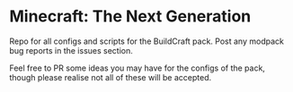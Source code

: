 # Minecraft: The Next Generation

Repo for all configs and scripts for the BuildCraft pack. Post any modpack bug reports in the issues section. 

Feel free to PR some ideas you may have for the configs of the pack, though please realise not all of these will be accepted.
